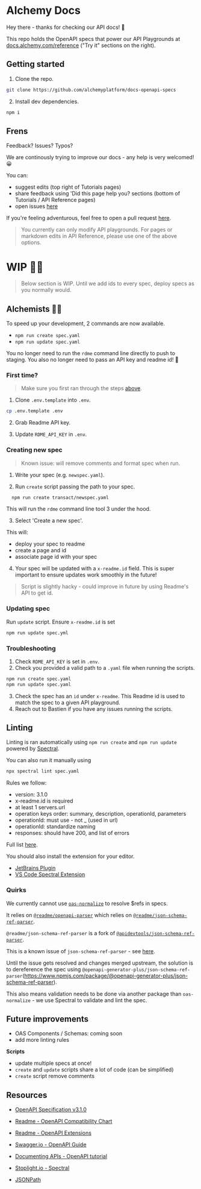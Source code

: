 # Alchemy Docs

Hey there - thanks for checking our API docs! 👋

This repo holds the OpenAPI specs that power our API Playgrounds at [docs.alchemy.com/reference](https://docs.alchemy.com/reference) ("Try it" sections on the right).

## Getting started

1. Clone the repo.

```bash
git clone https://github.com/alchemyplatform/docs-openapi-specs
```

2. Install dev dependencies.

```bash
npm i
```

## Frens

Feedback? Issues? Typos?

We are continously trying to improve our docs - any help is very welcomed! 😀

You can:

- suggest edits (top right of Tutorials pages)
- share feedback using 'Did this page help you? sections (bottom of Tutorials / API Reference pages)
- open issues [here](https://github.com/alchemyplatform/docs-openapi-specs/issues/new)

If you're feeling adventurous, feel free to open a pull request [here](https://github.com/alchemyplatform/docs-openapi-specs/compare).

> You currently can only modify API playgrounds. For pages or markdown edits in API Reference, please use one of the above options.

# WIP 👷‍♀️

> Below section is WIP.
> Until we add ids to every spec, deploy specs as you normally would.

## Alchemists 👩‍🔬

To speed up your development, 2 commands are now available.

- `npm run create spec.yaml`
- `npm run update spec.yaml`

You no longer need to run the `rdme` command line directly to push to staging.
You also no longer need to pass an API key and readme id! 🎉

### First time?

> Make sure you first ran through the steps [above](#getting-started).

1. Clone `.env.template` into `.env`.

```bash
cp .env.template .env
```

2. Grab Readme API key.

3. Update `RDME_API_KEY` in `.env`.

### Creating new spec

> Known issue: will remove comments and format spec when run.

1. Write your spec (e.g. `newspec.yaml`).

2. Run `create` script passing the path to your spec.

```bash
  npm run create transact/newspec.yaml
```

This will run the `rdme` command line tool 3 under the hood.

3. Select 'Create a new spec'.

This will:

- deploy your spec to readme
- create a page and id
- associate page id with your spec

4. Your spec will be updated with a `x-readme.id` field. This is super important to ensure updates work smoothly in the future!

> Script is slightly hacky - could improve in future by using Readme's API to get id.

### Updating spec

Run `update` script. Ensure `x-readme.id` is set

```bash
npm run update spec.yml
```

### Troubleshooting

1. Check `RDME_API_KEY` is set in `.env`.
2. Check you provided a valid path to a `.yaml` file when running the scripts.

```bash
npm run create spec.yaml
npm run update spec.yaml
```

3. Check the spec has an `id` under `x-readme`. This Readme id is used to match the spec to a given API playground.
4. Reach out to Bastien if you have any issues running the scripts.

## Linting

Linting is ran automatically using `npm run create` and `npm run update` powered by [Spectral](https://github.com/stoplightio/spectral).

You can also run it manually using

```bash
npx spectral lint spec.yaml
```

Rules we follow:

- version: 3.1.0
- x-readme.id is required
- at least 1 servers.url
- operation keys order: summary, description, operationId, parameters
- operationId: must use - not \_ (used in url)
- operationId: standardize naming
- responses: should have 200, and list of errors

Full list [here](.spectral.yaml).

You should also install the extension for your editor.

- [JetBrains Plugin](https://plugins.jetbrains.com/plugin/18520-spectral)
- [VS Code Spectral Extension](https://marketplace.visualstudio.com/items?itemName=stoplight.spectral)

### Quirks

We currently cannot use [`oas-normalize`](https://github.com/readmeio/oas-normalize) to resolve $refs in specs.

It relies on [`@readme/openapi-parser`](https://github.com/readmeio/openapi-parser) which relies on [`@readme/json-schema-ref-parser`](https://github.com/readmeio/json-schema-ref-parser).

`@readme/json-schema-ref-parser` is a fork of [`@apidevtools/json-schema-ref-parser`](https://github.com/APIDevTools/json-schema-ref-parser).

This is a known issue of `json-schema-ref-parser` - see [here](https://github.com/APIDevTools/json-schema-ref-parser/issues/200#issuecomment-1157687009).

Until the issue gets resolved and changes merged upstream, the solution is to dereference the spec using `@openapi-generator-plus/json-schema-ref-parser`(https://www.npmjs.com/package/@openapi-generator-plus/json-schema-ref-parser).

This also means validation needs to be done via another package than `oas-normalize` - we use Spectral to validate and lint the spec.

## Future improvements

- OAS Components / Schemas: coming soon
- add more linting rules

**Scripts**

- update multiple specs at once!
- `create` and `update` scripts share a lot of code (can be simplified)
- `create` script remove comments

## Resources

- [OpenAPI Specification v3.1.0](https://spec.openapis.org/oas/latest.html)

- [Readme - OpenAPI Compatibility Chart](https://docs.readme.com/main/docs/openapi-compatibility-chart)
- [Readme - OpenAPI Extensions](https://docs.readme.com/main/docs/openapi-extensions)

- [Swagger.io - OpenAPI Guide](https://swagger.io/docs/specification/about/)
- [Documenting APIs - OpenAPI tutorial](https://idratherbewriting.com/learnapidoc/pubapis_openapi_step1_openapi_object.html)

- [Stoplight.io - Spectral](https://docs.stoplight.io/docs/spectral/674b27b261c3c-overview)
- [JSONPath](https://goessner.net/articles/JsonPath/index.html)
